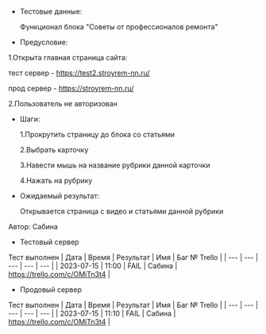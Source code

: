 * Тестовые данные:

   Функционал блока "Советы от профессионалов ремонта"
 
* Предусловие:

 1.Открыта главная страница сайта:
 
 тест сервер - https://test2.stroyrem-nn.ru/
 
 прод сервер - https://stroyrem-nn.ru/
 
 2.Пользователь не авторизован
 
* Шаги:

  1.Прокрутить страницу до блока со статьями
  
  2.Выбрать карточку
  
  3.Навести мышь на название рубрики данной карточки
  
  4.Нажать на рубрику 

* Ожидаемый результат:

   Открывается страница с видео и статьями данной рубрики


Автор: Сабина

* Тестовый сервер 

Тест выполнен
| Дата | Время | Результат | Имя | Баг № Trello |
| --- | --- | --- | --- | --- |
| 2023-07-15 | 11:00 | FAIL | Сабина | https://trello.com/c/OMiTn3t4 | 

* Продовый сервер

Тест выполнен
| Дата | Время | Результат | Имя | Баг № Trello |
| --- | --- | --- | --- | --- |
| 2023-07-15 | 11:10 | FAIL | Сабина | https://trello.com/c/OMiTn3t4 | 
	